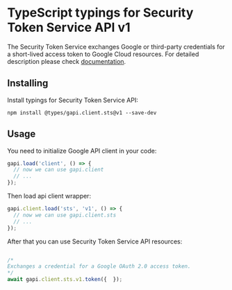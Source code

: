 # TypeScript typings for Security Token Service API v1

The Security Token Service exchanges Google or third-party credentials for a short-lived access token to Google Cloud resources.
For detailed description please check [documentation](http://cloud.google.com/iam/docs/workload-identity-federation).

## Installing

Install typings for Security Token Service API:

```
npm install @types/gapi.client.sts@v1 --save-dev
```

## Usage

You need to initialize Google API client in your code:

```typescript
gapi.load('client', () => {
  // now we can use gapi.client
  // ...
});
```

Then load api client wrapper:

```typescript
gapi.client.load('sts', 'v1', () => {
  // now we can use gapi.client.sts
  // ...
});
```



After that you can use Security Token Service API resources:

```typescript

/*
Exchanges a credential for a Google OAuth 2.0 access token.
*/
await gapi.client.sts.v1.token({  });
```
